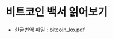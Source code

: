# 비트코인 백서 읽어보기

* 한글번역 파일 : [bitcoin_ko.pdf](https://github.com/seonyeongLee/Study-Book/files/8670483/bitcoin_ko.pdf)
